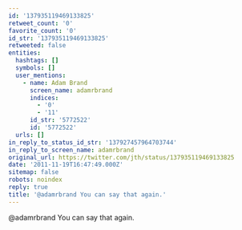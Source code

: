```yaml
---
id: '137935119469133825'
retweet_count: '0'
favorite_count: '0'
id_str: '137935119469133825'
retweeted: false
entities:
  hashtags: []
  symbols: []
  user_mentions:
    - name: Adam Brand
      screen_name: adamrbrand
      indices:
        - '0'
        - '11'
      id_str: '5772522'
      id: '5772522'
  urls: []
in_reply_to_status_id_str: '137927457964703744'
in_reply_to_screen_name: adamrbrand
original_url: https://twitter.com/jth/status/137935119469133825
date: '2011-11-19T16:47:49.000Z'
sitemap: false
robots: noindex
reply: true
title: '@adamrbrand You can say that again.'
---
```


@adamrbrand You can say that again.